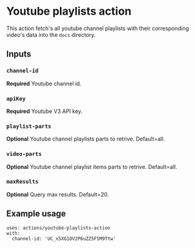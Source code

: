 # Youtube playlists action

This action fetch's all youtube channel playlists with their corresponding video's data into the `docs` directory.

## Inputs

### `channel-id`

**Required** Youtube channel id.

### `apiKey`

**Required** Youtube V3 API key.

### `playlist-parts`

**Optional** Youtube channel playlists parts to retrive. Default=all.

### `video-parts`

**Optional** Youtube channel playlist items parts to retrive. Default=all.

### `maxResults`

**Optional** Query max results. Default=20.

## Example usage

```
uses: actions/youtube-playlists-action
with:
  channel-id: 'UC_x5XG1OV2P6uZZ5FSM9Ttw'
```